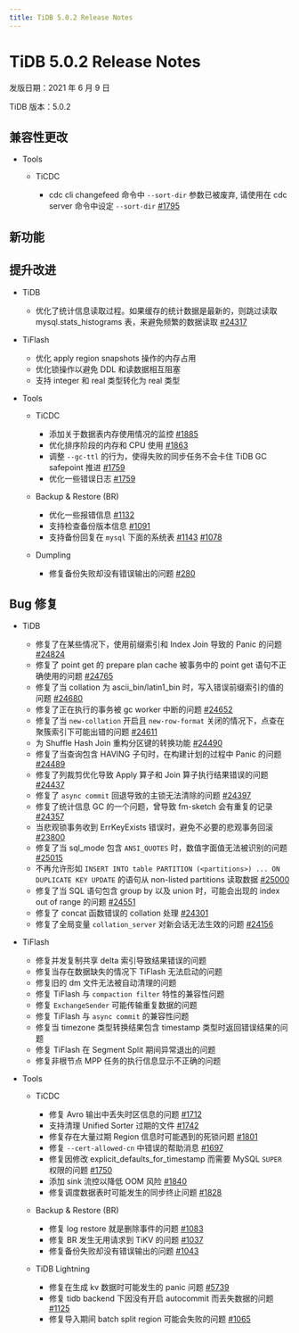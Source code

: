 ```yaml
---
title: TiDB 5.0.2 Release Notes
---
```


# TiDB 5.0.2 Release Notes

发版日期：2021 年 6 月 9 日

TiDB 版本：5.0.2

## 兼容性更改

+ Tools

    + TiCDC

        - cdc cli changefeed 命令中 `--sort-dir` 参数已被废弃, 请使用在 cdc server 命令中设定 `--sort-dir` [#1795](https://github.com/pingcap/ticdc/pull/1795)

## 新功能

## 提升改进

+ TiDB

    - 优化了统计信息读取过程。如果缓存的统计数据是最新的，则跳过读取 mysql.stats_histograms 表，来避免频繁的数据读取 [#24317](https://github.com/pingcap/tidb/pull/24317)

+ TiFlash

    - 优化 apply region snapshots 操作的内存占用
    - 优化锁操作以避免 DDL 和读数据相互阻塞
    - 支持 integer 和 real 类型转化为 real 类型

+ Tools

    + TiCDC

        - 添加关于数据表内存使用情况的监控 [#1885](https://github.com/pingcap/ticdc/pull/1885)
        - 优化排序阶段的内存和 CPU 使用 [#1863](https://github.com/pingcap/ticdc/pull/1863)
        - 调整 `--gc-ttl` 的行为，使得失败的同步任务不会卡住 TiDB GC safepoint 推进 [#1759](https://github.com/pingcap/ticdc/pull/1759)
        - 优化一些错误日志 [#1759](https://github.com/pingcap/ticdc/pull/1759)

    + Backup & Restore (BR)

        - 优化一些报错信息 [#1132](https://github.com/pingcap/br/pull/1132)
        - 支持检查备份版本信息 [#1091](https://github.com/pingcap/br/pull/1091)
        - 支持备份回复在 `mysql` 下面的系统表 [#1143](https://github.com/pingcap/br/pull/1143) [#1078](https://github.com/pingcap/br/pull/1078)

    + Dumpling

        - 修复备份失败却没有错误输出的问题 [#280](https://github.com/pingcap/dumpling/pull/280)

## Bug 修复

+ TiDB

    - 修复了在某些情况下，使用前缀索引和 Index Join 导致的 Panic 的问题 [#24824](https://github.com/pingcap/tidb/pull/24824)
    - 修复了 point get 的 prepare plan cache 被事务中的 point get 语句不正确使用的问题 [#24765](https://github.com/pingcap/tidb/pull/24765)
    - 修复了当 collation 为 ascii_bin/latin1_bin 时，写入错误前缀索引的值的问题 [#24680](https://github.com/pingcap/tidb/pull/24680)
    - 修复了正在执行的事务被 gc worker 中断的问题 [#24652](https://github.com/pingcap/tidb/pull/24652)
    - 修复了当 `new-collation` 开启且 `new-row-format` 关闭的情况下，点查在聚簇索引下可能出错的问题 [#24611](https://github.com/pingcap/tidb/pull/24611)
    - 为 Shuffle Hash Join 重构分区键的转换功能 [#24490](https://github.com/pingcap/tidb/pull/24490)
    - 修复了当查询包含 HAVING 子句时，在构建计划的过程中 Panic 的问题 [#24489](https://github.com/pingcap/tidb/pull/24489)
    - 修复了列裁剪优化导致 Apply 算子和 Join 算子执行结果错误的问题 [#24437](https://github.com/pingcap/tidb/pull/24437)
    - 修复了 `async commit` 回退导致的主锁无法清除的问题 [#24397](https://github.com/pingcap/tidb/pull/24397)
    - 修复了统计信息 GC 的一个问题，曾导致 fm-sketch 会有重复的记录 [#24357](https://github.com/pingcap/tidb/pull/24357)
    - 当悲观锁事务收到 ErrKeyExists 错误时，避免不必要的悲观事务回滚 [#23800](https://github.com/pingcap/tidb/pull/23800)
    - 修复了当 sql_mode 包含 `ANSI_QUOTES` 时，数值字面值无法被识别的问题 [#25015](https://github.com/pingcap/tidb/pull/25015)
    - 不再允许形如 `INSERT INTO table PARTITION (<partitions>) ... ON DUPLICATE KEY UPDATE` 的语句从 non-listed partitions 读取数据 [#25000](https://github.com/pingcap/tidb/pull/25000)
    - 修复了当 SQL 语句包含 group by 以及 union 时，可能会出现的 index out of range 的问题 [#24551](https://github.com/pingcap/tidb/pull/24551)
    - 修复了 concat 函数错误的 collation 处理 [#24301](https://github.com/pingcap/tidb/pull/24301)
    - 修复了全局变量 `collation_server` 对新会话无法生效的问题 [#24156](https://github.com/pingcap/tidb/pull/24156)

+ TiFlash

    - 修复并发复制共享 delta 索引导致结果错误的问题
    - 修复当存在数据缺失的情况下 TiFlash 无法启动的问题
    - 修复旧的 dm 文件无法被自动清理的问题
    - 修复 TiFlash 与 `compaction filter` 特性的兼容性问题
    - 修复 `ExchangeSender` 可能传输重复数据的问题
    - 修复 TiFlash 与 `async commit` 的兼容性问题
    - 修复当 timezone 类型转换结果包含 timestamp 类型时返回错误结果的问题
    - 修复 TiFlash 在 Segment Split 期间异常退出的问题
    - 修复非根节点 MPP 任务的执行信息显示不正确的问题

+ Tools

    + TiCDC

        - 修复 Avro 输出中丢失时区信息的问题 [#1712](https://github.com/pingcap/ticdc/pull/1712)
        - 支持清理 Unified Sorter 过期的文件 [#1742](https://github.com/pingcap/ticdc/pull/1742)
        - 修复存在大量过期 Region 信息时可能遇到的死锁问题 [#1801](https://github.com/pingcap/ticdc/pull/1801)
        - 修复 `--cert-allowed-cn` 中错误的帮助消息 [#1697](https://github.com/pingcap/ticdc/pull/1697)
        - 修复因修改 explicit_defaults_for_timestamp 而需要 MySQL `SUPER` 权限的问题 [#1750](https://github.com/pingcap/ticdc/pull/1750)
        - 添加 sink 流控以降低 OOM 风险 [#1840](https://github.com/pingcap/ticdc/pull/1840)
        - 修复调度数据表时可能发生的同步终止问题 [#1828](https://github.com/pingcap/ticdc/pull/1828)

    + Backup & Restore (BR)

        - 修复 log restore 就是删除事件的问题 [#1083](https://github.com/pingcap/br/pull/1083)
        - 修复 BR 发生无用请求到 TiKV 的问题 [#1037](https://github.com/pingcap/br/pull/1037)
        - 修复备份失败却没有错误输出的问题 [#1043](https://github.com/pingcap/br/pull/1043)

    + TiDB Lightning

        - 修复在生成 kv 数据时可能发生的 panic 问题 [#5739](https://github.com/pingcap/br/pull/5739)
        - 修复 tidb backend 下因没有开启 autocommit 而丢失数据的问题 [#1125](https://github.com/pingcap/br/pull/1125)
        - 修复导入期间 batch split region 可能会失败的问题 [#1065](https://github.com/pingcap/br/pull/1065)
